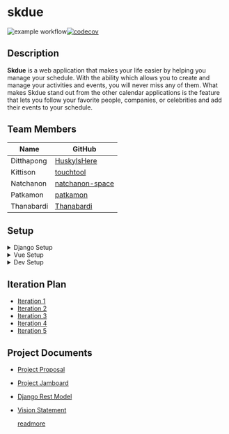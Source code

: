 # skdue
![example workflow](https://github.com/patkamon/skdue/actions/workflows/django.yml/badge.svg)[![codecov](https://codecov.io/gh/patkamon/skdue/branch/apply-ci/graph/badge.svg?token=5EZP9GP4CX)](https://codecov.io/gh/patkamon/skdue)


## Description

**Skdue** is a web application that makes your life easier by helping you manage your schedule. With the ability which allows you to create and manage your activities and events, you will never miss any of them. What makes Skdue stand out from the other calendar applications is the feature that lets you follow your favorite people, companies, or celebrities and add their events to your schedule.

## Team Members

| Name    | GitHub                                                                                 |
| ----------------- | ---------------------------------------------------------------------------------------- |
| Ditthapong         | [HuskyIsHere](https://github.com/HuskyIsHere)  |
| Kittison  | [touchtool](https://github.com/touchtool)                                           |
| Natchanon | [natchanon-space](https://github.com/natchanon-space)                                                    |
| Patkamon | [patkamon](https://github.com/patkamon)                                                    |
| Thanabardi | [Thanabardi](https://github.com/Thanabardi)                                                     |

## Setup
<details>
  <summary> Django Setup </summary>
  <p>

  ```
  # activate virtual environment
  source venv/bin/activate
  ```
  ```
  # install dependencies
  pip install -r requirements.txt
  ```
  ```
  # setup database
  python manage.py migrate
  python manage.py loaddata calendar_data
  ```
  ```
  # run server and explorer api
  python manage.py runserver
  ```
  </p>
    </details>

<details>
  <summary> Vue Setup </summary>
  <p>  

  ```
  # install vue
  npm install -g @vue/cli
  ```
  ```
  # install dependencies
  cd calendar_vue
  npm install
  ```
  ```
  # run frontend sever
  npm run serve
  ```
  </p>
    </details>

<details>
  <summary> Dev Setup </summary>
  <p>      

  ``` DEBUG = True  ```          
  ``` SECRET_KEY = this-is-my-secret-key-not-safe ```       
  ``` ALLOWED_HOSTS = 127.0.0.1 ```          
  ``` CORS_ALLOWED_ORIGINS = http://localhost:8080 ```

  </p>
    </details>


## Iteration Plan

- [Iteration 1](/../../wiki/Iteration-Plan-1)
- [Iteration 2](/../../wiki/Iteration-Plan-2)
- [Iteration 3](/../../wiki/Iteration-Plan-3)
- [Iteration 4](/../../wiki/Iteration-Plan-4)
- [Iteration 5](/../../wiki/Iteration-Plan-5)

## Project Documents

* [Project Proposal](https://docs.google.com/document/d/1ZdIS9-_TD_CAAROzRfGB1QxAL8mmSFebVxw4AjWr2yQ/edit#heading=h.pe6wpztc0dwa)
* [Project Jamboard](https://jamboard.google.com/d/1iB_wpYj0qTMekB9jfVZLBmZ4JiU3f6bvgBLjktGU23o/edit?usp=sharing)
* [Django Rest Model](https://drive.google.com/file/d/1Xu2_mMAfK72p_U584PJ2d0ifFIC8Fjo2/view?usp=sharing)
* [Vision Statement](./Vision-Statement)

  [readmore](/../../wiki#project-documents)
